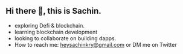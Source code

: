 ## Hi there 👋, this is Sachin.

- exploring Defi & blockchain. 
- learning blockchain development
- looking to collaborate on building dapps.
- How to reach me: heysachinkry@gmail.com or DM me on Twitter
